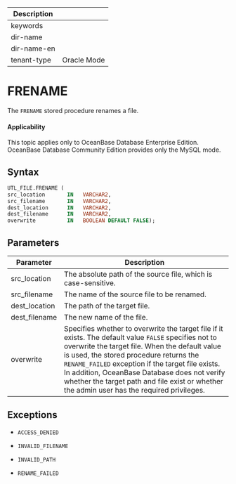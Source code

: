 | Description   |                 |
|---------------|-----------------|
| keywords      |                 |
| dir-name      |                 |
| dir-name-en   |                 |
| tenant-type   | Oracle Mode     |

# FRENAME

The `FRENAME` stored procedure renames a file.

  <main id="notice" >
    <h4>Applicability</h4>
    <p>This topic applies only to OceanBase Database Enterprise Edition. OceanBase Database Community Edition provides only the MySQL mode. </p>
  </main>

## Syntax

```sql
UTL_FILE.FRENAME (
src_location       IN   VARCHAR2,
src_filename       IN   VARCHAR2,
dest_location      IN   VARCHAR2,
dest_filename      IN   VARCHAR2,
overwrite          IN   BOOLEAN DEFAULT FALSE);
```



## Parameters



| Parameter | Description |
|---------------|--------------------------------------------------------------------------------------------------------------------------------------------------|
| src_location | The absolute path of the source file, which is case-sensitive.  |
| src_filename | The name of the source file to be renamed.  |
| dest_location | The path of the target file.  |
| dest_filename | The new name of the file.  |
| overwrite | Specifies whether to overwrite the target file if it exists. The default value `FALSE` specifies not to overwrite the target file. When the default value is used, the stored procedure returns the `RENAME_FAILED` exception if the target file exists.  In addition, OceanBase Database does not verify whether the target path and file exist or whether the admin user has the required privileges.  |



## Exceptions

* `ACCESS_DENIED`



* `INVALID_FILENAME`



* `INVALID_PATH`



* `RENAME_FAILED`






